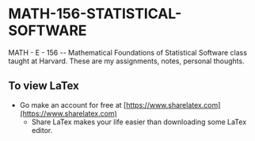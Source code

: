 # MATH-156-STATISTICAL-SOFTWARE
MATH - E - 156 -- Mathematical Foundations of Statistical Software class taught at Harvard.   These are my assignments, notes, personal thoughts.

## To view LaTex
- Go make an account for free at [https://www.sharelatex.com](https://www.sharelatex.com)
    - Share LaTex makes your life easier than downloading some LaTex editor.  
